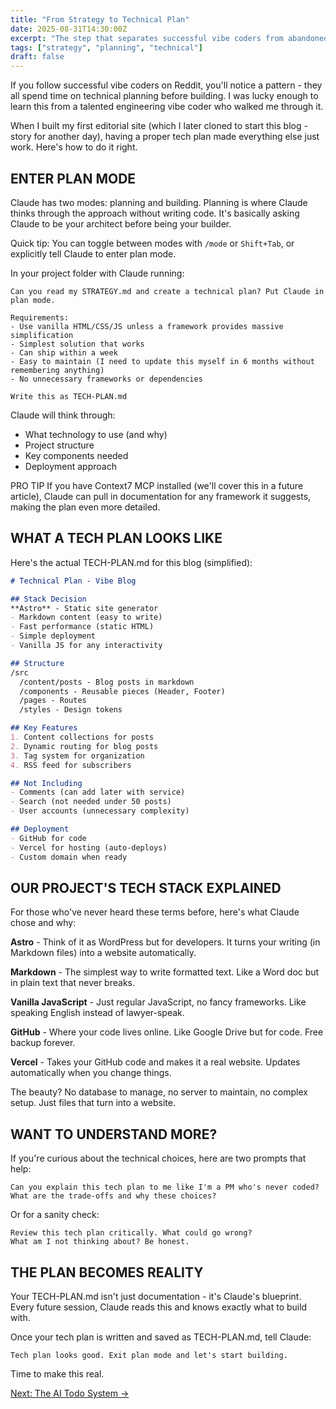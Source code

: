 ```yaml
---
title: "From Strategy to Technical Plan"
date: 2025-08-31T14:30:00Z
excerpt: "The step that separates successful vibe coders from abandoned projects."
tags: ["strategy", "planning", "technical"]
draft: false
---
```


If you follow successful vibe coders on Reddit, you'll notice a pattern - they all spend time on technical planning before building. I was lucky enough to learn this from a talented engineering vibe coder who walked me through it.

When I built my first editorial site (which I later cloned to start this blog - story for another day), having a proper tech plan made everything else just work. Here's how to do it right.

## ENTER PLAN MODE

Claude has two modes: planning and building. Planning is where Claude thinks through the approach without writing code. It's basically asking Claude to be your architect before being your builder.

Quick tip: You can toggle between modes with `/mode` or `Shift+Tab`, or explicitly tell Claude to enter plan mode.

In your project folder with Claude running:

```
Can you read my STRATEGY.md and create a technical plan? Put Claude in plan mode.

Requirements:
- Use vanilla HTML/CSS/JS unless a framework provides massive simplification
- Simplest solution that works
- Can ship within a week
- Easy to maintain (I need to update this myself in 6 months without remembering anything)
- No unnecessary frameworks or dependencies

Write this as TECH-PLAN.md
```

Claude will think through:
- What technology to use (and why)
- Project structure
- Key components needed
- Deployment approach

<span class="context-label">PRO TIP</span> <span class="context-text">If you have Context7 MCP installed (we'll cover this in a future article), Claude can pull in documentation for any framework it suggests, making the plan even more detailed.</span>

## WHAT A TECH PLAN LOOKS LIKE

Here's the actual TECH-PLAN.md for this blog (simplified):

```markdown
# Technical Plan - Vibe Blog

## Stack Decision
**Astro** - Static site generator
- Markdown content (easy to write)
- Fast performance (static HTML)
- Simple deployment
- Vanilla JS for any interactivity

## Structure
/src
  /content/posts - Blog posts in markdown
  /components - Reusable pieces (Header, Footer)
  /pages - Routes
  /styles - Design tokens

## Key Features
1. Content collections for posts
2. Dynamic routing for blog posts
3. Tag system for organization
4. RSS feed for subscribers

## Not Including
- Comments (can add later with service)
- Search (not needed under 50 posts)
- User accounts (unnecessary complexity)

## Deployment
- GitHub for code
- Vercel for hosting (auto-deploys)
- Custom domain when ready
```

## OUR PROJECT'S TECH STACK EXPLAINED

For those who've never heard these terms before, here's what Claude chose and why:

**Astro** - Think of it as WordPress but for developers. It turns your writing (in Markdown files) into a website automatically.

**Markdown** - The simplest way to write formatted text. Like a Word doc but in plain text that never breaks.

**Vanilla JavaScript** - Just regular JavaScript, no fancy frameworks. Like speaking English instead of lawyer-speak.

**GitHub** - Where your code lives online. Like Google Drive but for code. Free backup forever.

**Vercel** - Takes your GitHub code and makes it a real website. Updates automatically when you change things.

The beauty? No database to manage, no server to maintain, no complex setup. Just files that turn into a website.

## WANT TO UNDERSTAND MORE?

If you're curious about the technical choices, here are two prompts that help:

```
Can you explain this tech plan to me like I'm a PM who's never coded? 
What are the trade-offs and why these choices?
```

Or for a sanity check:

```
Review this tech plan critically. What could go wrong? 
What am I not thinking about? Be honest.
```

## THE PLAN BECOMES REALITY

Your TECH-PLAN.md isn't just documentation - it's Claude's blueprint. Every future session, Claude reads this and knows exactly what to build with.

Once your tech plan is written and saved as TECH-PLAN.md, tell Claude:

```
Tech plan looks good. Exit plan mode and let's start building.
```

Time to make this real.

[Next: The AI Todo System →](/posts/ai-todo-system)